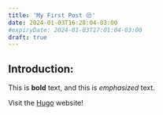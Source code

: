 ```yaml
---
title: 'My First Post 😒'
date: 2024-01-03T16:28:04-03:00
#expiryDate: 2024-01-03T17:01:04-03:00
draft: true
---
```


## Introduction:

This is **bold** text, and this is *emphasized* text.

Visit the [Hugo](https://gohugo.io) website!
